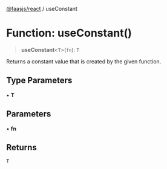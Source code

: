 [@faasjs/react](../README.md) / useConstant

# Function: useConstant()

> **useConstant**\<`T`\>(`fn`): `T`

Returns a constant value that is created by the given function.

## Type Parameters

• **T**

## Parameters

• **fn**

## Returns

`T`
